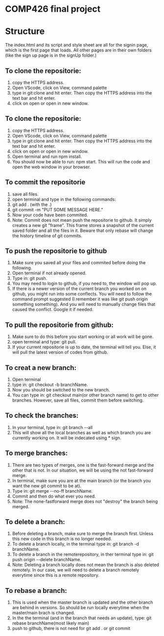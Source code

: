 # COMP426 final project

# Structure

The index.html and its script and style sheet are all for the signin page, which is the first page that loads. All other pages are in their own folders (like the sign up page is in the signUp folder.)

## To clone the repositorie:

1. copy the HTTPS address.
2. Open VScode, click on View, command palette
3. type in git:clone and hit enter. Then copy the HTTPS address into the text bar and hit enter.
4. click on open or open in new window.

## To clone the repositorie:

1. copy the HTTPS address.
2. Open VScode, click on View, command palette
3. type in git:clone and hit enter. Then copy the HTTPS address into the text bar and hit enter.
4. click on open or open in new window.
5. Open terminal and run npm install.
6. You should now be able to run: npm start. This will run the code and open the web window in your browser.

## To commit the repositorie

1. save all files.
2. open terminal and type in the following commands:
3. git add . (with the .)
4. git commit -m "PUT SOME MESSAGE HERE."
5. Now your code have been commited.
6. Note: Commit does not mean push the repositorie to github. It simply creates a new git "frame". This frame stores a snapshot of the current saved folder and all the files in it. Beware that only rebase will change the history timeline of git commits.

## To push the repositorie to github

1. Make sure you saved all your files and commited before doing the following.
2. Open terminal if not already opened.
3. Type in: git push.
4. You may need to login to github, if you need to, the window will pop up.
5. If there is a newer version of the current branch you worked on on github, you might run into some conflects. You will need to follow the command prompt suggested (I remember it was like git push origin something something). And you will need to manually change files that caused the conflict. Google it if needed.

## To pull the repositorie from github:

1. Make sure to do this before you start working or all work will be gone.
2. open terminal and type: git pull.
3. If your current repositorie is up to date, the terminal will tell you. Else, it will pull the latest version of codes from github.

## To creat a new branch:

1. Open terminal
2. type in: git checkout -b branchName.
3. Now you should be switched to the new branch.
4. You can type in: git checkout main(or other branch name) to get to other branches. However, save all files, commit them before switching.

## To check the branches:

1. In your terminal, type in: git branch --all
2. This will show all the local branches as well as which branch you are currently working on. It will be indecated using \* sign.

## To merge branches:

1. There are two types of merges, one is the fast-forward merge and the other that is not. In our situation, we will be using the not fast-forward merge.
2. In terminal, make sure you are at the main branch (or the branch you want the new git commit to be at).
3. Type in: git merge --no-ff branchName.
4. Commit and then do what ever you need.
5. Note: The none-fastforward merge does not "destroy" the branch being merged.

## To delete a branch:

1. Before deleting a branch, make sure to merge the branch first. Unless this new code in this branch is no longer needed.
2. To delete a branch locally, in the terminal type in: git branch -d branchName.
3. To delete a branch in the remoterepository, in ther terminal type in: git push origin --delete branchName.
4. Note: Deleting a branch locally does not mean the branch is also deleted remotely. In our case, we will need to delete a branch remotely everytime since this is a remote repository.

## To rebase a branch:

1. This is used when the master branch is updated and the other branch are behind in versions. So should be run locally everytime when the master/main brach is changed.
2. In the the terminal (and in the branch that needs an update), type: git rebase branchName(most likely main)
3. push to github, there is not need for git add . or git commit
